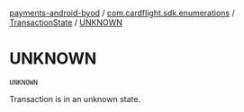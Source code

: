 [payments-android-byod](../../index.md) / [com.cardflight.sdk.enumerations](../index.md) / [TransactionState](index.md) / [UNKNOWN](./-u-n-k-n-o-w-n.md)

# UNKNOWN

`UNKNOWN`

Transaction is in an unknown state.


